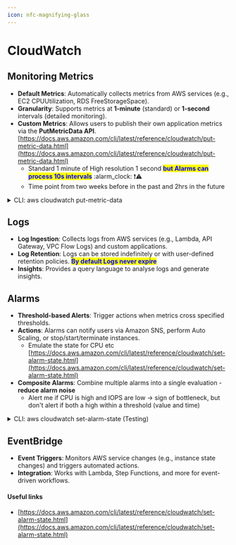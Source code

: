 ```yaml
---
icon: nfc-magnifying-glass
---
```


# CloudWatch

## &#x20;**Monitoring Metrics**

* **Default Metrics**: Automatically collects metrics from AWS services (e.g., EC2 CPUUtilization, RDS FreeStorageSpace).
* **Granularity**: Supports metrics at **1-minute** (standard) or **1-second** intervals (detailed monitoring).
* **Custom Metrics**: Allows users to publish their own application metrics via the **PutMetricData API**. [https://docs.aws.amazon.com/cli/latest/reference/cloudwatch/put-metric-data.html](https://docs.aws.amazon.com/cli/latest/reference/cloudwatch/put-metric-data.html)
  * Standard 1 minute of High resolution 1 second <mark style="color:blue;">**but Alarms can process 10s intervals**</mark> :alarm\_clock: :exclamation::warning:
  * Time point from two weeks before in the past and 2hrs in the future

<details>

<summary>CLI: aws cloudwatch put-metric-data</summary>

```
aws cloudwatch put-metric-data --namespace "Usage Metrics" --metric-data file://metric.json
```

* Upload custom dummy json with metrics to CloudShell, all uploaded files are in `/home/cloudshell-user`

<!---->

* In cloudShell run **PutMetricData**&#x20;

`aws cloudwatch put-metric-data --namespace "Usage Metrics" --metric-data file:///home/cloudshell-user/customMetrics.json`

</details>



## **Logs**

* **Log Ingestion**: Collects logs from AWS services (e.g., Lambda, API Gateway, VPC Flow Logs) and custom applications.
* **Log Retention**: Logs can be stored indefinitely or with user-defined retention policies. <mark style="color:blue;">**By default Logs never expire**</mark>
* **Insights**: Provides a query language to analyse logs and generate insights.

## **Alarms**

* **Threshold-based Alerts**: Trigger actions when metrics cross specified thresholds.
* **Actions**: Alarms can notify users via Amazon SNS, perform Auto Scaling, or stop/start/terminate instances.
  * Emulate the state for CPU etc [https://docs.aws.amazon.com/cli/latest/reference/cloudwatch/set-alarm-state.html](https://docs.aws.amazon.com/cli/latest/reference/cloudwatch/set-alarm-state.html)
* **Composite Alarms**: Combine multiple alarms into a single evaluation - **reduce alarm noise**&#x20;
  * Alert me if CPU is high and IOPS are low -> sign of bottleneck, but don't alert if both a high within a threshold (value and time)

<details>

<summary>CLI: aws cloudwatch set-alarm-state (Testing)</summary>

**CASE - build it alarms in EC2 per instance**

1. Create a custom Alarm for instance-id, trigger EC2 Action if Alarm state

![](../.gitbook/assets/cpu-alarm.png)

![](../.gitbook/assets/cpu-alarm-OK.png)

2. `aws cloudwatch set-alarm-state --alarm-name Snowing60Pct --state-value ALARM --state-reason "Testing it stops at 60% CPU"`&#x20;
3. Check CW Alarms

![](../.gitbook/assets/cpu-alarm-ALARM.png)

4. Check Instance is stopped

**CASE - custom alarm by Metric Filer ( must enable Logs first)**

1.  Attach the **`CloudWatchAgentServerPolicy`** managed policy to grant permissions to write logs to CloudWatch

    <figure><img src="../.gitbook/assets/CloudWatchAgentServer.png" alt=""><figcaption></figcaption></figure>
2. Enable Logs for EC2 instance -> Linux application aka CloudWatch Logs Agent by **Installing CloudWatch Logs Agent on EC2 Instance**

* If you **terminate the EC2 instance** and **delete its associated EBS volume**, the <mark style="color:red;">CloudWatch Logs agent that was installed on that instance will be removed as well.</mark>











</details>



## **EventBridge**

* **Event Triggers**: Monitors AWS service changes (e.g., instance state changes) and triggers automated actions.
* **Integration**: Works with Lambda, Step Functions, and more for event-driven workflows.



#### Useful links

* [https://docs.aws.amazon.com/cli/latest/reference/cloudwatch/set-alarm-state.html](https://docs.aws.amazon.com/cli/latest/reference/cloudwatch/set-alarm-state.html)

